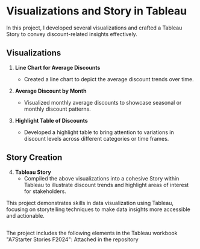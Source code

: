 # Visualizations and Story in Tableau

In this project, I developed several visualizations and crafted a Tableau Story to convey discount-related insights effectively.

## Visualizations

1. **Line Chart for Average Discounts**  
   - Created a line chart to depict the average discount trends over time.

2. **Average Discount by Month**  
   - Visualized monthly average discounts to showcase seasonal or monthly discount patterns.

3. **Highlight Table of Discounts**  
   - Developed a highlight table to bring attention to variations in discount levels across different categories or time frames.

## Story Creation

4. **Tableau Story**  
   - Compiled the above visualizations into a cohesive Story within Tableau to illustrate discount trends and highlight areas of interest for stakeholders.

This project demonstrates skills in data visualization using Tableau, focusing on storytelling techniques to make data insights more accessible and actionable.

##
The project includes the following elements in the Tableau workbook "A7Starter Stories F2024": Attached in the repository

